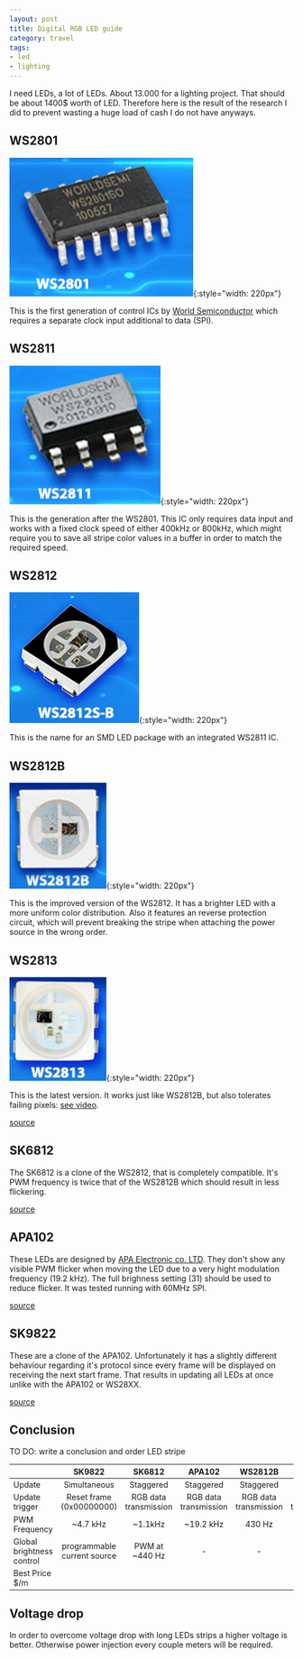 ```yaml
---
layout: post
title: Digital RGB LED guide
category: travel
tags:
- led
- lighting
---
```


I need LEDs, a lot of LEDs. About 13.000 for a lighting project. That should be about 1400$ worth of LED. Therefore here is the result of the research I did to prevent wasting a huge load of cash I do not have anyways.
<!--more-->
## WS2801

![](/images/ws2801.png){:style="width: 220px"}

This is the first generation of control ICs by [World Semiconductor](http://www.world-semi.com) which requires a separate clock input additional to data (SPI).

## WS2811

![](/images/ws2811.png){:style="width: 220px"}

This is the generation after the WS2801. This IC only requires data input and works with a fixed clock speed of either 400kHz or 800kHz, which might require you to save all stripe color values in a buffer in order to match the required speed.

## WS2812

![](/images/ws2812.png){:style="width: 220px"}

This is the name for an SMD LED package with an integrated WS2811 IC.

## WS2812B

![](/images/ws2812b.png){:style="width: 220px"}

This is the improved version of the WS2812. It has a brighter LED with a more uniform color distribution. Also it features an reverse protection circuit, which will prevent breaking the stripe when attaching the power source in the wrong order.

## WS2813

![](/images/ws2813.png){:style="width: 220px"}

This is the latest version. It works just like WS2812B, but also tolerates failing pixels: [see video](https://www.youtube.com/watch?v=a6s2MlZHnC8).

[source](https://playground.boxtec.ch/doku.php/led/ledpixel_guide)

## SK6812

The SK6812 is a clone of the WS2812, that is completely compatible. It's PWM frequency is twice that of the WS2812B which should result in less flickering.

[source](https://cpldcpu.wordpress.com/2016/03/09/the-sk6812-another-intelligent-rgb-led/)

## APA102

These LEDs are designed by [APA Electronic co. LTD](http://neon-world.com/en/). They don't show any visible PWM flicker when moving the LED due to a very hight modulation frequency (19.2 kHz). The full brighness setting (31) should be used to reduce flicker. It was tested running with 60MHz SPI.

[source](https://cpldcpu.wordpress.com/2014/08/27/apa102/)

## SK9822

These are a clone of the APA102. Unfortunately it has a slightly different behaviour regarding it's protocol since every frame will be displayed on receiving the next start frame. That results in updating all LEDs at once unlike with the APA102 or WS28XX.

[source](https://cpldcpu.wordpress.com/2016/12/13/sk9822-a-clone-of-the-apa102/)

## Conclusion

TO DO: write a conclusion and order LED stripe

|                           |            SK9822           |         SK6812        |         APA102        |        WS2812B        |         WS2812        |         WS2811        |         WS2801        |
|---------------------------|:---------------------------:|:---------------------:|:---------------------:|:---------------------:|:---------------------:|:---------------------:|:---------------------:|
|           Update          |         Simultaneous        |       Staggered       |       Staggered       |       Staggered       |       Staggered       |       Staggered       |       Staggered       |
|       Update trigger      |   Reset frame (0x00000000)  | RGB data transmission | RGB data transmission | RGB data transmission | RGB data transmission | RGB data transmission | RGB data transmission |
|       PWM Frequency       |           ~4.7 kHz          |        ~1.1kHz        |       ~19.2 kHz       |         430 Hz        |         430 Hz        |         430 Hz        |        2.5 kHz        |
| Global brightness control | programmable current source |     PWM at ~440 Hz    |           -           |           -           |           -           |           -           |           -           |
|       Best Price $/m      |                             |                       |                       |                       |                       |                       |                       |

## Voltage drop

In order to overcome voltage drop with long LEDs strips a higher voltage is better. Otherwise power injection every couple meters will be required.
